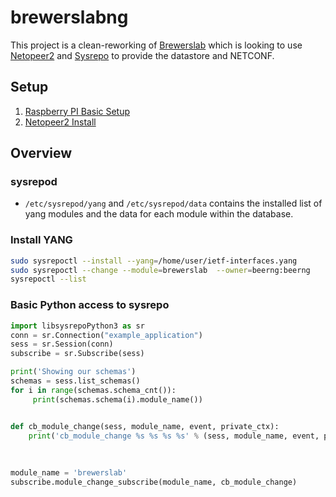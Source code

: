 # brewerslabng

This project is a clean-reworking of [Brewerslab](https://github.com/allena29/brewerslab) which is looking to use [Netopeer2](https://github.com/CESNET/Netopeer2) and [Sysrepo](https://github.com/sysrepo/sysrepo) to provide the datastore and NETCONF.


## Setup

1. [Raspberry PI Basic Setup](Documentation/RaspberryPi.md)
2. [Netopeer2 Install](Documentation/InstallNetopeer2.md)



## Overview

### sysrepod

- `/etc/sysrepod/yang` and `/etc/sysrepod/data` contains the installed list of yang modules and the data for each module within the database.


### Install YANG

```bash
sudo sysrepoctl --install --yang=/home/user/ietf-interfaces.yang
sudo sysrepoctl --change --module=brewerslab  --owner=beerng:beerng
sysrepoctl --list
```

### Basic Python access to sysrepo

```python
import libsysrepoPython3 as sr
conn = sr.Connection("example_application")
sess = sr.Session(conn)
subscribe = sr.Subscribe(sess)

print('Showing our schemas')
schemas = sess.list_schemas()
for i in range(schemas.schema_cnt()):
     print(schemas.schema(i).module_name())


def cb_module_change(sess, module_name, event, private_ctx):
    print('cb_module_change %s %s %s %s' % (sess, module_name, event, private_ctx))
    
    
    
module_name = 'brewerslab'
subscribe.module_change_subscribe(module_name, cb_module_change)
```


